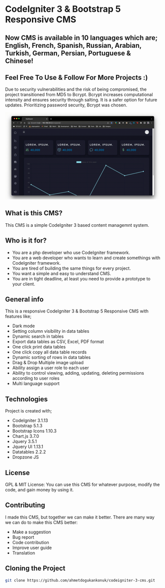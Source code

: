# CodeIgniter 3 & Bootstrap 5 Responsive CMS 
## Now CMS is available in 10 languages which are; English, French, Spanish, Russian, Arabian, Turkish, German, Persian, Portuguese & Chinese!
## Feel Free To Use & Follow For More Projects :)

Due to security vulnerabilities and the risk of being compromised, the project transitioned from MD5 to Bcrypt. Bcrypt increases computational intensity and ensures security through salting. It is a safer option for future updates. Prioritizing password security, Bcrypt was chosen. 

![cms.gif](cms.gif)

## What is this CMS?
This CMS is a simple CodeIgniter 3 based content managemnt system.

## Who is it for?
* You are a php developer who use CodeIgniter framework.
* You are a web developer who wants to learn and create somethings with CodeIgniter framework.
* You are tired of building the same things for every project.
* You want a simple and easy to understand CMS.
* You are in tight deadline, at least you need to provide a prototype to your client.

## General info

This is a responsive CodeIgniter 3 & Bootstrap 5 Responsive CMS with features like;

* Dark mode
* Setting column visibility in data tables
* Dynamic search in tables
* Export data tables as CSV, Excel, PDF format
* One click print data tables
* One click copy all data table records
* Dynamic sorting of rows in data tables
* Drag & Drop Multiple image upload
* Ability assign a user role to each user
* Ability to control viewing, adding, updating, deleting permissions according to user roles
* Multi language support

## Technologies

Project is created with;

* CodeIgniter 3.1.13
* Bootstrap 5.1.3
* Bootstrap Icons 1.10.3
* Chart.js 3.7.0
* Jquery 3.5.1
* Jquery UI 1.13.1
* Datatables 2.2.2
* Dropzone JS

## License
GPL & MIT License: You can use this CMS for whatever purpose, modify the code, and gain money by using it.

## Contributing
I made this CMS, but together we can make it better. There are many way we can do to make this CMS better:

* Make a suggestion
* Bug report
* Code contribution
* Improve user guide
* Translation

## Cloning the Project

```bash
git clone https://github.com/ahmetdogukankonuk/codeigniter-3-cms.git